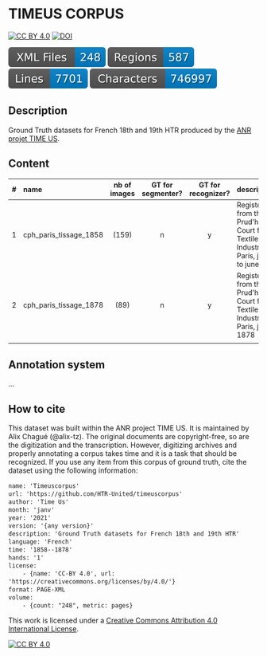 # TIMEUS CORPUS

[![CC BY 4.0][cc-by-shield]][cc-by] [![DOI](https://zenodo.org/badge/DOI/10.5281/zenodo.6230755.svg)](https://doi.org/10.5281/zenodo.6230755)



<!-- updated by workflow -->
![Files Badges](badges/files.svg)  ![Regions Badges](badges/regions.svg)  ![Lines Badges](badges/lines.svg)  ![Chars Badges](badges/characters.svg)

## Description
Ground Truth datasets for French 18th and 19th HTR produced by the [ANR projet TIME US](https://timeus.hypotheses.org/).

## Content

| # | name | nb of images | GT for segmenter? | GT for recognizer? | description |
| --- | :---- | :---: | :---: | :---: | :--- |
| 1 | cph_paris_tissage_1858 | (159) | n | y | Registers from the Prud'hommes Court for the Textile Industry in Paris, january to june 1858 |
| 2 | cph_paris_tissage_1878 | (89) | n | y | Registers from the Prud'hommes Court for the Textile Industry in Paris, january 1878 |
|  |  |  |  |  |  |

## Annotation system

...


## How to cite

This dataset was built within the ANR project TIME US. It is maintained by Alix Chagué (@alix-tz). The original documents are copyright-free, so are the digitization and the transcription. However, digitizing archives and properly annotating a corpus takes time and it is a task that should be recognized. If you use any item from this corpus of ground truth, cite the dataset using the following information:

```
name: 'Timeuscorpus'
url: 'https://github.com/HTR-United/timeuscorpus'
author: 'Time Us'
month: 'janv'
year: '2021'
version: '{any version}'
description: 'Ground Truth datasets for French 18th and 19th HTR'
language: 'French'
time: '1858--1878'
hands: '1'
license:
    - {name: 'CC-BY 4.0', url: 'https://creativecommons.org/licenses/by/4.0/'}
format: PAGE-XML
volume:
    - {count: "248", metric: pages}
```


This work is licensed under a
[Creative Commons Attribution 4.0 International License][cc-by].

[![CC BY 4.0][cc-by-image]][cc-by]

[cc-by]: http://creativecommons.org/licenses/by/4.0/
[cc-by-image]: https://i.creativecommons.org/l/by/4.0/88x31.png
[cc-by-shield]: https://img.shields.io/badge/License-CC%20BY%204.0-lightgrey.svg
